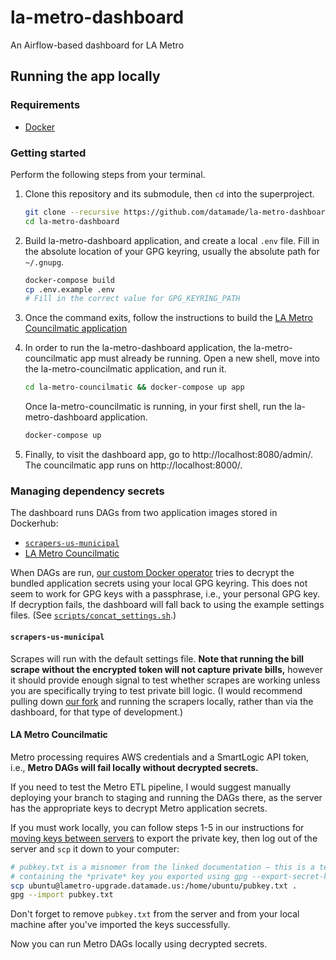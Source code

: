 # la-metro-dashboard
An Airflow-based dashboard for LA Metro

## Running the app locally

### Requirements

- [Docker](https://hub.docker.com/search/?type=edition&offering=community)

### Getting started

Perform the following steps from your terminal.

1. Clone this repository and its submodule, then `cd` into the superproject.

    ```bash
    git clone --recursive https://github.com/datamade/la-metro-dashboard.git
    cd la-metro-dashboard
    ```
2. Build la-metro-dashboard application, and create a local `.env` file. Fill
in the absolute location of your GPG keyring, usually the absolute path for ` ~/.gnupg`.

    ```bash
    docker-compose build
    cp .env.example .env
    # Fill in the correct value for GPG_KEYRING_PATH
    ```

3. Once the command exits, follow the instructions to build the [LA Metro Councilmatic application](https://github.com/datamade/la-metro-councilmatic#setup)

4. In order to run the la-metro-dashboard application, the la-metro-councilmatic app must already be running. Open a new shell, move into the la-metro-councilmatic application, and run it.

	```bash
    cd la-metro-councilmatic && docker-compose up app
    ```

	Once la-metro-councilmatic is running, in your first shell, run the la-metro-dashboard application.

	```bash
	docker-compose up
	```

5. Finally, to visit the dashboard app, go to http://localhost:8080/admin/. The councilmatic app runs on http://localhost:8000/.

### Managing dependency secrets

The dashboard runs DAGs from two application images stored in Dockerhub:

- [`scrapers-us-municipal`](https://hub.docker.com/repository/docker/datamade/scrapers-us-municipal)
- [LA Metro Councilmatic](https://hub.docker.com/repository/docker/datamade/la-metro-councilmatic)

When DAGs are run, [our custom Docker operator](operators/blackbox_docker_operator.py)
tries to decrypt the bundled application secrets using your local GPG keyring.
This does not seem to work for GPG keys with a passphrase, i.e., your personal
GPG key. If decryption fails, the dashboard will fall back to using the example
settings files. (See [`scripts/concat_settings.sh`](scripts/concat_settings.sh).)

#### `scrapers-us-municipal`

Scrapes will run with the default settings file. **Note that running the bill
scrape without the encrypted token will not capture private bills,** however it
should provide enough signal to test whether scrapes are working unless you are
specifically trying to test private bill logic. (I would recommend pulling down
[our fork](https://github.com/datamade/scrapers-us-municipal/) and running the
scrapers locally, rather than via the dashboard, for that type of development.)

#### LA Metro Councilmatic

Metro processing requires AWS credentials and a SmartLogic API token, i.e.,
**Metro DAGs will fail locally without decrypted secrets.**

If you need to test the Metro ETL pipeline, I would suggest manually deploying
your branch to staging and running the DAGs there, as the server has the
appropriate keys to decrypt Metro application secrets.

If you must work locally, you can follow steps 1-5 in our instructions for
[moving keys between servers](https://github.com/datamade/how-to/blob/master/shell/moving-keys-between-servers.md)
to export the private key, then log out of the server and `scp` it down to your
computer:

```bash
# pubkey.txt is a misnomer from the linked documentation – this is a text file
# containing the *private* key you exported using gpg --export-secret-key
scp ubuntu@lametro-upgrade.datamade.us:/home/ubuntu/pubkey.txt .
gpg --import pubkey.txt
```

Don't forget to remove `pubkey.txt` from the server and from your local machine
after you've imported the keys successfully.

Now you can run Metro DAGs locally using decrypted secrets.
